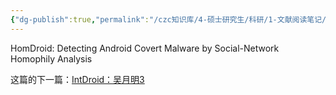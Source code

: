 ```yaml
---
{"dg-publish":true,"permalink":"/czc知识库/4-硕士研究生/科研/1-文献阅读笔记/z-垃圾&归档文章&其他东西/邹德清 吴月明系列/HomDroid：吴月明2/","dgPassFrontmatter":true,"created":"2024-06-18T17:45:27.138+08:00","updated":"2024-12-08T12:30:21.372+08:00"}
---
```



HomDroid: Detecting Android Covert Malware by Social-Network Homophily Analysis

这篇的下一篇：[IntDroid：吴月明3](IntDroid：吴月明3.md)
